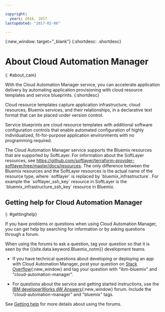```yaml
---

copyright:
  years: 2016, 2017
lastupdated: "2017-02-06"

---
```

<!-- Copyright info and last updated date at top of file: REQUIRED
    The copyright and lastupdated info is YAML content that must occur at the top of the MD file, before attributes are listed.
    It must be --- surrounded by 3 dashes ---
    The value "years" can contain just one year or a two years separated by a comma. (years: 2014, 2016)
    The value "lastupdated" must be followed by a machine date in quotes in the following format: "YYYY-MM-DD"
    The value for "years" must be indented 2 spaces under "copyright", followed by "lastupdated" which should start on its own non-indented line.

-->

<!-- Common attributes used in the template are defined as follows: -->
{:new_window: target="_blank"}
{:shortdesc: .shortdesc}

<!-- About service_name_short topic: OPTIONAL
This is a template for an optional overview section if needed for your service. -->

# About Cloud Automation Manager
<!-- Insert your short service name into topic title above -->
{: #about_cam}
<!-- Provide an appropriate ID above -->


<!-- The short description section should include a sentence introducing the concepts. For example: -->
With the Cloud Automation Manager service, you can accelerate application delivery by automating application provisioning with cloud resource templates and service blueprints.
{:shortdesc}

<p>Cloud resource templates capture application infrastructure, cloud resources, Bluemix services, and their relationships, in a declarative text format that can be placed under version control.</p>

<p>Service blueprints are cloud resource templates with additional software configuration controls that enable automated configuration of highly individualized, fit-for-purpose application environments with no programming required.</p>

<p>The Cloud Automation Manager service supports the Bluemix resources that are supported by SoftLayer. For information about the SoftLayer resources, see <a href="https://github.com/softlayer/terraform-provider-softlayer/tree/master/docs/resources" target="_blank">https://github.com/softlayer/terraform-provider-softlayer/tree/master/docs/resources</a>. The only difference between the Bluemix resources and the SoftLayer resources is the actual name of the resource type, where `softlayer` is replaced by `bluemix_infrastructure`. For example the `softlayer_ssh_key` resource in SoftLayer is the `bluemix_infrastructure_ssh_key` resource in Bluemix.

<!-- ## Concept title
{: #cam_concept} -->

<!-- If your service doc doesn't have a troubleshooting topic or section, you can add the following to your About: -->


<!--Add a heading and content for how to get help. (Support not available for experimental.) Use this template for experimental services:  -->
## Getting help for Cloud Automation Manager
{: #gettinghelp}

If you have problems or questions when using Cloud Automation Manager, you can get help by searching for information or by asking questions through a forum.  

When using the forums to ask a question, tag your question so that it is seen by the {{site.data.keyword.Bluemix_notm}} development teams.
<!--Insert the appropriate Stack Overflow tag for your service for <service_keyword> in URL and text below:  -->
* If you have technical questions about developing or deploying an app with Cloud Automation Manager, post your question on [Stack Overflow](http://stackoverflow.com/search?q=cloud-automation-manager+ibm-bluemix){:new_window} and tag your question with "ibm-bluemix" and "cloud-automation-manager".
<!--Insert the appropriate dW Answers tag for your service for <service_keyword> in URL below:  -->
* For questions about the service and getting started instructions, use the [IBM developerWorks dW Answers](https://developer.ibm.com/answers/?smartspace=bluemix){:new_window} forum. Include the  "cloud-automation-manager" and "bluemix" tags.

See [Getting help](https://www.{DomainName}/docs/support/index.html#getting-help) for more details about using the forums.

